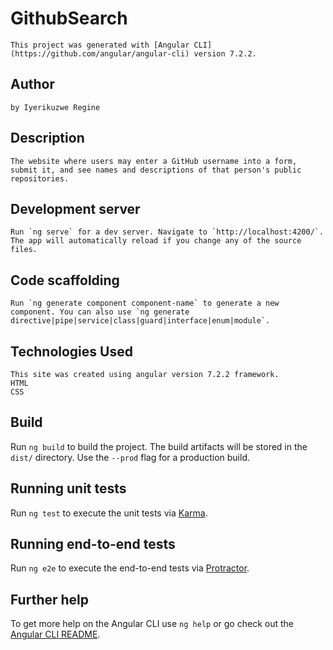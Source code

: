 # GithubSearch
    This project was generated with [Angular CLI](https://github.com/angular/angular-cli) version 7.2.2.
## Author
    by Iyerikuzwe Regine
## Description
    The website where users may enter a GitHub username into a form, submit it, and see names and descriptions of that person's public repositories.

## Development server

    Run `ng serve` for a dev server. Navigate to `http://localhost:4200/`. The app will automatically reload if you change any of the source files.

## Code scaffolding

    Run `ng generate component component-name` to generate a new component. You can also use `ng generate directive|pipe|service|class|guard|interface|enum|module`.
## Technologies Used
    This site was created using angular version 7.2.2 framework.
    HTML
    CSS

## Build

Run `ng build` to build the project. The build artifacts will be stored in the `dist/` directory. Use the `--prod` flag for a production build.

## Running unit tests

Run `ng test` to execute the unit tests via [Karma](https://karma-runner.github.io).

## Running end-to-end tests

Run `ng e2e` to execute the end-to-end tests via [Protractor](http://www.protractortest.org/).

## Further help

To get more help on the Angular CLI use `ng help` or go check out the [Angular CLI README](https://github.com/angular/angular-cli/blob/master/README.md).
